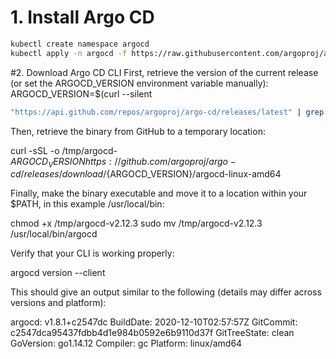 # 1. Install Argo CD
```bash
kubectl create namespace argocd
kubectl apply -n argocd -f https://raw.githubusercontent.com/argoproj/argo-cd/stable/manifests/install.yaml
```
#2. Download Argo CD CLI
First, retrieve the version of the current release (or set the ARGOCD_VERSION environment variable manually): ARGOCD_VERSION=$(curl --silent 
```bash
"https://api.github.com/repos/argoproj/argo-cd/releases/latest" | grep '"tag_name"' | sed -E 's/.*"([^"]+)".*/\1/')
```
Then, retrieve the binary from GitHub to a temporary location:

curl -sSL -o /tmp/argocd-${ARGOCD_VERSION} https://github.com/argoproj/argo-cd/releases/download/${ARGOCD_VERSION}/argocd-linux-amd64

Finally, make the binary executable and move it to a location within your $PATH, in this example /usr/local/bin:

chmod +x /tmp/argocd-v2.12.3
sudo mv /tmp/argocd-v2.12.3 /usr/local/bin/argocd 

Verify that your CLI is working properly:

argocd version --client

This should give an output similar to the following (details may differ across versions and platform):

argocd: v1.8.1+c2547dc
  BuildDate: 2020-12-10T02:57:57Z
  GitCommit: c2547dca95437fdbb4d1e984b0592e6b9110d37f
  GitTreeState: clean
  GoVersion: go1.14.12
  Compiler: gc
  Platform: linux/amd64


